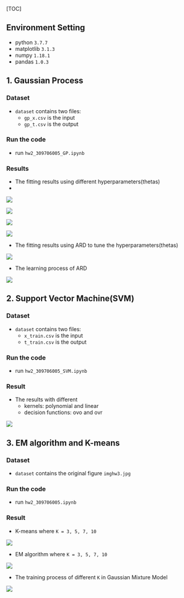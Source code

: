 
[TOC]
## Environment Setting
* python `3.7.7`
* matplotlib  `3.1.3`
*  numpy `1.18.1`
*  pandas `1.0.3`


## 1. Gaussian Process

### Dataset
* `dataset` contains two files:
    * `gp_x.csv` is the input
    * `gp_t.csv` is the output

### Run the code
* run `hw2_309706005_GP.ipynb`

### Results
* The fitting results using different hyperparameters(thetas)
* 
![](https://i.imgur.com/1fzIMWg.png)

![](https://i.imgur.com/sgwckIj.png)

![](https://i.imgur.com/TlZVj40.png)

![](https://i.imgur.com/RUXrxu7.png)

* The fitting results using ARD to tune the hyperparameters(thetas)

![](https://i.imgur.com/UtU0qwp.png)

* The learning process of ARD

![](https://i.imgur.com/hfEmqkq.png)



## 2. Support Vector Machine(SVM)

### Dataset
* `dataset` contains two files:
    * `x_train.csv` is the input
    * `t_train.csv` is the output
    
### Run the code
* run `hw2_309706005_SVM.ipynb`

### Result
* The results with different 
    * kernels: polynomial and linear 
    * decision functions: ovo and ovr

![](https://i.imgur.com/gpeDZzz.png)

## 3. EM algorithm and K-means

### Dataset
* `dataset` contains the original figure `imghw3.jpg`
    
### Run the code
* run `hw2_309706005.ipynb`

### Result
* K-means where `K = 3, 5, 7, 10`

![](https://i.imgur.com/bZg7X60.png)

* EM algorithm where `K = 3, 5, 7, 10`

![](https://i.imgur.com/yqyx7IW.png)

* The training process of different `K` in Gaussian Mixture Model

![](https://i.imgur.com/j2iboL3.png)




